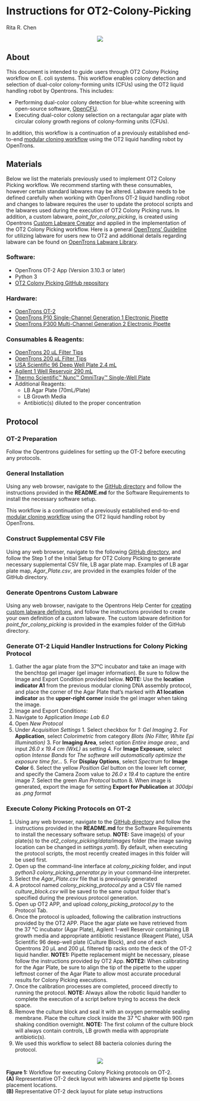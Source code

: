 # Instructions for OT2-Colony-Picking
Rita R. Chen  
<p align="center">
  <img src="https://user-images.githubusercontent.com/32885235/95505810-fb33c200-097c-11eb-9cb9-3f299bb68920.png" />
</p>


## About
This document is intended to guide users through OT2 Colony Picking workflow on E. coli systems. This workflow enables colony detection and selection of dual-color colony-forming units (CFUs) using the OT2 liquid handling robot by Opentrons. This includes:
- Performing dual-color colony detection for blue-white screening with open-source software, [OpenCFU](http://opencfu.sourceforge.net/).
- Executing dual-color colony selection on a rectangular agar plate with circular colony growth regions of colony-forming units (CFUs).

In addition, this workflow is a continuation of a previously established end-to-end [modular cloning workflow](https://github.com/DAMPLAB/OT2-MoClo-Transformation-Ecoli) using the OT2 liquid handling robot by OpenTrons.

## Materials
Below we list the materials previously used to implement OT2 Colony Picking workflow. We recommend starting with these consumables, however certain standard labwares may be altered. Labware needs to be defined carefully when working with OpenTrons OT-2 liquid handling robot and changes to labware requires the user to update the protocol scripts and the labwares used during the execution of OT2 Colony Picking runs. In addition, a custom labware, *point_for_colony_picking*, is created using Opentrons [Custom Labware Creator](https://labware.opentrons.com/create/) and applied in the implementation of the OT2 Colony Picking workflow. Here is a general [OpenTrons’ Guideline](https://support.opentrons.com/en/articles/3137426-what-labware-can-i-use-with-the-ot-2) for utilizing labware for users new to OT2 and additional details regarding labware can be found on [OpenTrons Labware Library](https://labware.opentrons.com/).

### Software:
- OpenTrons OT-2 App (Version 3.10.3 or later)
- Python 3
- [OT2 Colony Picking GitHub repository](https://github.com/DAMPLAB/opentrons_protocols/tree/main/OT2-Colony-Picking)

### Hardware:
- [OpenTrons OT-2](https://opentrons.com/ot-2)
- [OpenTrons P10 Single-Channel Generation 1 Electronic Pipette](https://opentrons.com/pipettes)
- [OpenTrons P300 Multi-Channel Generation 2 Electronic Pipette](https://opentrons.com/pipettes)

### Consumables & Reagents:
- [OpenTrons 20 µL Filter Tips](https://shop.opentrons.com/collections/opentrons-tips/products/opentrons-20ul-filter-tips)
- [OpenTrons 200 µL Filter Tips](https://shop.opentrons.com/collections/opentrons-tips/products/opentrons-200ul-filter-tips)
- [USA Scientific 96 Deep Well Plate 2.4 mL](https://www.usascientific.com/plateone-96-deep-well-2ml/p/PlateOne-96-Deep-Well-2mL)
- [Agilent 1 Well Reservoir 290 mL](https://www.agilent.com/store/en_US/Prod-201252-100/201252-100)
- [Thermo Scientific™ Nunc™ OmniTray™ Single-Well Plate](https://www.fishersci.com/shop/products/nunc-omnitray/12565296?searchHijack=true&searchTerm=12565296&searchType=RAPID&matchedCatNo=12565296)
- Additional Reagents:
    - LB Agar Plate (70mL/Plate)
    - LB Growth Media
    - Antibiotic(s) diluted to the proper concentration

## Protocol
### OT-2 Preparation
Follow the Opentrons guidelines for setting up the OT-2 before executing any protocols.

### General Installation
Using any web browser, navigate to the [GitHub directory](https://github.com/DAMPLAB/opentrons_protocols/tree/main/OT2-Colony-Picking) and follow the instructions provided in the **README.md** for the Software Requirements to install the necessary software setup.

This workflow is a continuation of a previously established end-to-end [modular cloning workflow](https://github.com/DAMPLAB/OT2-MoClo-Transformation-Ecoli) using the OT2 liquid handling robot by OpenTrons.

### Construct Supplemental CSV File
Using any web browser, navigate to the following [GitHub directory](https://github.com/DAMPLAB/opentrons_protocols/tree/main/OT2-Colony-Picking), and follow the Step 1 of the Initial Setup for OT2 Colony Picking to generate necessary supplemental CSV file, LB agar plate map. Examples of LB agar plate map, *Agar_Plate.csv*, are provided in the examples folder of the GitHub directory.

### Generate Opentrons Custom Labware
Using any web browser, navigate to the Opentrons Help Center for [creating custom labware definitons](https://support.opentrons.com/en/articles/3136504-creating-custom-labware-definitions), and follow the instructions provided to create your own definition of a custom labware. The custom labware definition for *point_for_colony_picking* is provided in the examples folder of the GitHub directory.

### Generate OT-2 Liquid Handler Instructions for Colony Picking Protocol
1. Gather the agar plate from the 37°C incubator and take an image with the benchtop gel imager (gel imager information). Be sure to follow the Image and Export Condition provided below.
  **NOTE:** Use the **location indicator A1** from the previous modular cloning DNA assembly protocol, and place the corner of the Agar Plate that’s marked with **A1 location indicator** as the **upper-right corner** inside the gel imager when taking the image.
2. Image and Export Conditions:
  1. Navigate to Application *Image Lab 6.0*
  2. Open *New Protocol*
  3. Under *Acquisition Settings*
    1. Select checkbox for *1: Gel Imaging*
    2. For **Application**, select *Colorimetric* from category *Blots (No Filter, White Epi Illumination)*
    3. For **Imaging Area**, select option *Entire image area:*, and input *26.0 x 19.4 cm (WxL)* as setting
    4. For **Image Exposure**, select option *Intense Bands* for *The software will automatically optimize the exposure time for…*
    5. For **Display Options**, select *Spectrum* for **Image Color**
    6. Select the yellow *Position Gel* button on the lower left corner, and specify the Camera Zoom value to *26.0 x 19.4* to capture the entire image
    7. Select the green *Run Protocol* button
    8. When image is generated, export the image for setting **Export for Publication** at *300dpi* as *.png format*

### Execute Colony Picking Protocols on OT-2
1. Using any web browser, navigate to the [GitHub directory](https://github.com/DAMPLAB/opentrons_protocols/tree/main/OT2-Colony-Picking) and follow the instructions provided in the **README.md** for the Software Requirements to install the necessary software setup.
  **NOTE:** Save image(s) of your plate(s) to the *ot2_colony_picking/data/images* folder (the image saving location can be changed in *settings.yaml*). By default, when executing the protocol scripts, the most recently created images in this folder will be used first.
2. Open up the command-line interface at *colony_picking* folder, and input *python3 colony_picking_generator.py* in your command-line interpreter.
3. Select the *Agar_Plate.csv* file that is previously generated
4. A protocol named *colony_picking_protocol.py* and a CSV file named *culture_block.csv* will be saved to the same output folder that's specified during the previous protocol generation.
5. Open up OT2 APP, and upload *colony_picking_protocol.py* to the Protocol Tab.
6. Once the protocol is uploaded, following the calibration instructions provided by the OT2 APP. Place the agar plate we have retrieved from the 37 °C incubator (Agar Plate), Agilent 1-well Reservoir containing LB growth media and appropriate antibiotic resistance (Reagent Plate), USA Scientific 96 deep-well plate (Culture Block), and one of each Opentrons 20 μL and 200 μL filtered tip racks onto the deck of the OT-2 liquid handler.
  **NOTE1:** Pipette replacement might be necessary, please follow the instructions provided by OT2 App.
  **NOTE2:** When calibrating for the Agar Plate, be sure to align the tip of the pipette to the upper leftmost corner of the Agar Plate to allow most accurate procedural results for Colony Picking executions.
7. Once the calibration processes are completed, proceed directly to running the protocol.
  **NOTE:** Always allow the robotic liquid handler to complete the execution of a script before trying to access the deck space.
8. Remove the culture block and seal it with an oxygen permeable sealing membrane. Place the culture clock inside the 37 °C shaker with 900 rpm shaking condition overnight.
  **NOTE:** The first column of the culture block will always contain controls, LB growth media with appropriate antibiotic(s).
9. We used this workflow to select 88 bacteria colonies during the protocol.

<p align="center">
  <img src="https://user-images.githubusercontent.com/32885235/113929104-a2bf6f00-97bd-11eb-88d2-ba575ff7d20c.png" />

  **Figure 1:** Workflow for executing Colony Picking protocols on OT-2.     
  **(A)** Representative OT-2 deck layout with labwares and pipette tip boxes placement locations.     
  **(B)** Representative OT-2 deck layout for plate setup instructions
</p>
